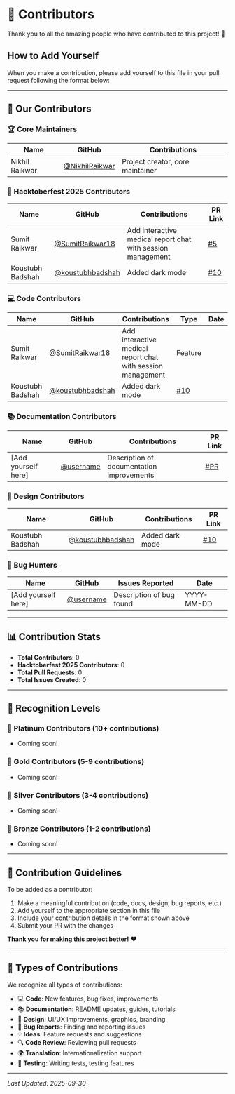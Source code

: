 # 🌟 Contributors

Thank you to all the amazing people who have contributed to this project! 🎉

## How to Add Yourself

When you make a contribution, please add yourself to this file in your pull request following the format below:

---

## 👥 Our Contributors

### 🏆 Core Maintainers

| Name | GitHub | Contributions |
|------|--------|---------------|
| Nikhil Raikwar| [@NikhilRaikwar](https://github.com/NikhilRaikwar) | Project creator, core maintainer |

### 🎃 Hacktoberfest 2025 Contributors

| Name | GitHub | Contributions | PR Link |
|------|--------|---------------|---------|
| Sumit Raikwar | [@SumitRaikwar18](https://github.com/SumitRaikwar18) | Add interactive medical report chat with session management | [#5](https://github.com/NikhilRaikwar/HealthAI-Assistant/pull/5) |
| Koustubh Badshah | [@koustubhbadshah](https://github.com/koustubhbadshah) | Added dark mode | [#10](https://github.com/NikhilRaikwar/HealthAI-Assistant/pull/10) |


### 💻 Code Contributors

| Name | GitHub | Contributions | Type | Date |
|------|--------|---------------|------|------|
| Sumit Raikwar | [@SumitRaikwar18](https://github.com/SumitRaikwar18) | Add interactive medical report chat with session management | Feature |
| Koustubh Badshah | [@koustubhbadshah](https://github.com/koustubhbadshah) | Added dark mode | [#10](https://github.com/NikhilRaikwar/HealthAI-Assistant/pull/10) |


### 📚 Documentation Contributors

| Name | GitHub | Contributions | PR Link |
|------|--------|---------------|---------|
| [Add yourself here] | [@username](https://github.com/username) | Description of documentation improvements | [#PR](link) |

### 🎨 Design Contributors

| Name | GitHub | Contributions | PR Link |
|------|--------|---------------|---------|
| Koustubh Badshah | [@koustubhbadshah](https://github.com/koustubhbadshah) | Added dark mode | [#10](https://github.com/NikhilRaikwar/HealthAI-Assistant/pull/10) |

### 🐛 Bug Hunters

| Name | GitHub | Issues Reported | Date |
|------|--------|-----------------|------|
| [Add yourself here] | [@username](https://github.com/username) | Description of bug found | YYYY-MM-DD |

---

## 📊 Contribution Stats

- **Total Contributors**: 0
- **Hacktoberfest 2025 Contributors**: 0
- **Total Pull Requests**: 0
- **Total Issues Created**: 0

---

## 🏅 Recognition Levels

### 🌟 Platinum Contributors (10+ contributions)
- Coming soon!

### 🥇 Gold Contributors (5-9 contributions)
- Coming soon!

### 🥈 Silver Contributors (3-4 contributions)
- Coming soon!

### 🥉 Bronze Contributors (1-2 contributions)
- Coming soon!

---

## 📝 Contribution Guidelines

To be added as a contributor:
1. Make a meaningful contribution (code, docs, design, bug reports, etc.)
2. Add yourself to the appropriate section in this file
3. Include your contribution details in the format shown above
4. Submit your PR with the changes

**Thank you for making this project better!** ❤️

---

## 🎯 Types of Contributions

We recognize all types of contributions:
- 💻 **Code**: New features, bug fixes, improvements
- 📚 **Documentation**: README updates, guides, tutorials
- 🎨 **Design**: UI/UX improvements, graphics, branding
- 🐛 **Bug Reports**: Finding and reporting issues
- 💡 **Ideas**: Feature requests and suggestions
- 🔍 **Code Review**: Reviewing pull requests
- 🌍 **Translation**: Internationalization support
- 🧪 **Testing**: Writing tests, testing features

---

*Last Updated: 2025-09-30*
